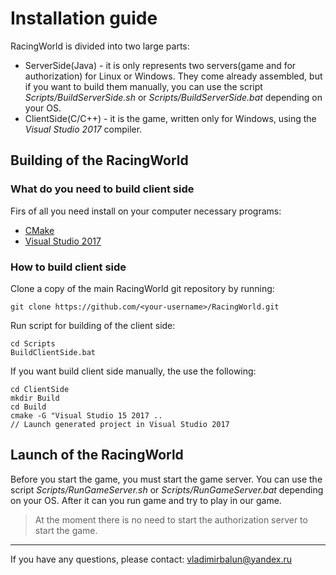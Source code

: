 # Installation guide

RacingWorld is divided into two large parts:
 * ServerSide(Java) - it is only represents two servers(game and for authorization) for Linux or Windows. They come already
 assembled, but if you want to build them manually, you can use the script <i>Scripts/BuildServerSide.sh</i> or
 <i>Scripts/BuildServerSide.bat</i> depending on your OS.
 * ClientSide(C/C++) - it is the game, written only for Windows, using the <i>Visual Studio 2017</i> compiler.

## Building of the RacingWorld

### What do you need to build client side

Firs of all you need install on your computer necessary programs:

* <a href="https://cmake.org/download/">CMake</a>
* <a href="https://visualstudio.microsoft.com/en/?rr=https%3A%2F%2Fyandex.ru%2F">Visual Studio 2017</a>

### How to build client side

Clone a copy of the main RacingWorld git repository by running:

    git clone https://github.com/<your-username>/RacingWorld.git

Run script for building of the client side:

    cd Scripts
    BuildClientSide.bat

If you want build client side manually, the use the following:

    cd ClientSide
    mkdir Build
    cd Build
    cmake -G "Visual Studio 15 2017 ..
    // Launch generated project in Visual Studio 2017

## Launch of the RacingWorld

Before you start the game, you must start the game server. You can use the
script <i>Scripts/RunGameServer.sh</i> or <i>Scripts/RunGameServer.bat</i> depending on your OS.
After it can you run game and try to play in our game.

> At the moment there is no need to start the authorization server to start the game.

---

If you have any questions, please contact: vladimirbalun@yandex.ru
